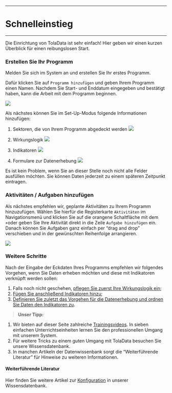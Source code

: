 ****
# Schnelleinstieg
---

Die Einrichtung von TolaData ist sehr einfach! Hier geben wir einen kurzen Überblick für einen reibungslosen Start.

### Erstellen Sie Ihr Programm

Melden Sie sich im System an und erstellen Sie Ihr erstes Programm.

Dafür klicken Sie auf `Programm hinzufügen` und geben Ihrem Programm einen Namen. Nachdem Sie Start- und Enddatum eingegeben und bestätigt haben, kann die Arbeit mit dem Programm beginnen.

 

![](/assets_en/add_program.PNG)

Als nächstes können Sie im Set-Up-Modus folgende Informationen hinzufügen:

1. Sektoren, die von Ihrem Programm abgedeckt werden
![](/assets_en/sectors_guide.png)

2. Wirkungslogik
![](/assets_en/RF_guide.png)
3. Indikatoren
![](/assets_en/indicators_guide.png)
4. Formulare zur Datenerhebung 
![](/assets_en/form_guide.png)

Es ist kein Problem, wenn Sie an dieser Stelle noch nicht alle Felder ausfüllen möchten. Sie können Daten jederzeit zu einem späteren Zeitpunkt eintragen.

### Aktivitäten / Aufgaben hinzufügen 

Als nächstes empfehlen wir, geplante Aktivitäten zu Ihrem Programm hinzuzufügen. Wählen Sie hierfür die Registerkarte `Aktivitäten` im Navigationsmenü und klicken Sie auf die orangene Schaltfläche mit dem `+`oder geben Sie Ihre Aktivität direkt in die Zeile `Aufgabe hinzufügen` ein. Danach können Sie Aufgaben ganz einfach per “drag and drop” verschieben und in der gewünschten Reihenfolge arrangieren.



![](/assets_en/add_activities_quick_start.PNG)

### Weitere Schritte

Nach der Eingabe der Eckdaten Ihres Programms empfehlen wir folgendes Vorgehen, wenn Sie Daten erheben möchten und diese mit Indikatoren verknüpft werden sollen:
1. Falls noch nicht geschehen, [pflegen Sie zuerst Ihre Wirkungslogik ein](https://help.toladata.com/en/indicators/build-your-results-framework.html);
2. [Fügen Sie anschließend Indikatoren hinzu](https://help.toladata.com/en/indicators/what-is-an-indicator/add-indicators.html); 
3. [Definieren Sie zuletzt das Vorgehen für die Datenerhebung und ordnen Sie Daten den Indikatoren zu](https://help.toladata.com/en/indicators/what-is-an-indicator/add-collected-data.html).

> **Unser Tipp:** 
1. Wir bieten auf dieser Seite zahlreiche [Trainingsvideos](https://help.toladata.com/de/toladata-kurs/zu-diesem-kurs.html). 
In sieben einfachen Unterrichtseinheiten lernen Sie den professionellen Umgang mit unserem System.
2. Für weitere Tricks zu einem guten Umgang mit TolaData besuchen Sie unsere Wissensdatenbank.
3. In manchen Artikeln der Datenwissenbank sorgt die “Weiterführende Literatur” für Hinweise zu weiteren Informationen.

#### Weiterführende Literatur
Hier finden Sie weitere Artikel zur [Konfiguration](https://help.toladata.com/en/admin-console/configuration.html) in unserer Wissensdatenbank. 











